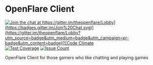 # OpenFlare Client  
[![Join the chat at https://gitter.im/theopenflare/Lobby](https://badges.gitter.im/Join%20Chat.svg)](https://gitter.im/theopenflare/Lobby?utm_source=badge&utm_medium=badge&utm_campaign=pr-badge&utm_content=badge)[![Code Climate](https://codeclimate.com/github/TheOpenFlare/OpenFlareClient/badges/gpa.svg)](https://codeclimate.com/github/TheOpenFlare/OpenFlareClient) [![Test Coverage](https://codeclimate.com/github/TheOpenFlare/OpenFlareClient/badges/coverage.svg)](https://codeclimate.com/github/TheOpenFlare/OpenFlareClient/coverage) [![Issue Count](https://codeclimate.com/github/TheOpenFlare/OpenFlareClient/badges/issue_count.svg)](https://codeclimate.com/github/TheOpenFlare/OpenFlareClient)

OpenFlare Client for those gamers who like chatting and playing games
